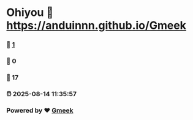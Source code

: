 # Ohiyou :link: https://anduinnn.github.io/Gmeek 
### :page_facing_up: [1](https://anduinnn.github.io/Gmeek/tag.html) 
### :speech_balloon: 0 
### :hibiscus: 17 
### :alarm_clock: 2025-08-14 11:35:57 
### Powered by :heart: [Gmeek](https://github.com/Meekdai/Gmeek)
